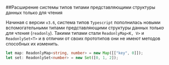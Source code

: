 ##Расширение системы типов типами представляющими структуры данных только для чтения

Начиная с версии `v3.6`, система типов `Typescript` пополнилась новыми вспомогательными типами представляющими структуры данных *только для чтения* (`readonly`). Такими типами стали `ReadonlyMap<K, V>` и `ReadonlySet<T>` и в отличии от своих прототипов они не имеют методов способных их изменить.

~~~~~typescript
let map: ReadonlyMap<string, number> = new Map([["key", 0]]);
let set: ReadonlySet<number> = new Set([0, 1, 2]);
~~~~~


